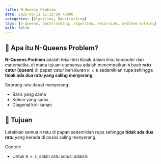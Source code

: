 ```yaml
---
title: N-Queens Problem
date: 2025-06-11 11:30:00 +0800
categories: [Algoritma, Backtracking]
tags: [n-queens, backtracking, algoritma, recursion, problem solving]
math: false
---
```


## 👑 Apa itu N-Queens Problem?

**N-Queens Problem** adalah teka-teki klasik dalam ilmu komputer dan matematika, di mana tujuan utamanya adalah menempatkan `N` buah **ratu catur (queen)** di papan catur berukuran `N x N` sedemikian rupa sehingga **tidak ada dua ratu yang saling menyerang**.

Seorang ratu dapat menyerang:
- Baris yang sama
- Kolom yang sama
- Diagonal kiri-kanan

## 🧠 Tujuan

Letakkan semua `N` ratu di papan sedemikian rupa sehingga **tidak ada dua ratu** yang berada di posisi saling menyerang.

Contoh:
- Untuk `N = 4`, salah satu solusi adalah:

